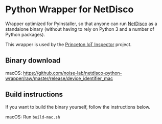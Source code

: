 # Python Wrapper for NetDisco

Wrapper optimized for PyInstaller, so that anyone can run [NetDisco](https://github.com/home-assistant/netdisco.git) as a standalone binary (without having to rely on Python 3 and a number of Python packages).

This wrapper is used by the [Princeton IoT Inspector](https://iot-inspector.princeton.edu/) project.

## Binary download

macOS: https://github.com/noise-lab/netdisco-python-wrapper/raw/master/release/device_identifier_mac

## Build instructions

If you want to build the binary yourself, follow the instructions below.

macOS: Run `build-mac.sh`
